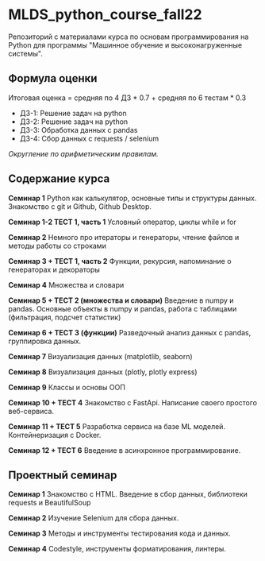 # MLDS_python_course_fall22

Репозиторий с материалами курса по основам программирования на Python для программы "Машинное обучение и высоконагруженные системы".

## Формула оценки

Итоговая оценка = средняя по 4 ДЗ * 0.7 + средняя по 6 тестам * 0.3

* ДЗ-1: Решение задач на python
* ДЗ-2: Решение задач на python
* ДЗ-3: Обработка данных с pandas
* ДЗ-4: Сбор данных с requests / selenium

*Округление по арифметическим правилам.*

## Содержание курса

**Семинар 1**
Python как калькулятор, основные типы и структуры данных. Знакомство с git и Github, Github Desktop. 

**Семинар 1-2 ТЕСТ 1, часть 1**
Условный оператор, циклы while и for

**Семинар 2**
Немного про итераторы и генераторы, чтение файлов и методы работы со строками

**Семинар 3 + ТЕСТ 1, часть 2**
Функции, рекурсия, напоминание о генераторах и декораторы

**Семинар 4**
Множества и словари

**Семинар 5 + ТЕСТ 2 (множества и словари)**
Введение в numpy и pandas. Основные объекты в numpy и pandas, работа с таблицами (фильтрация, подсчет статистик)

**Семинар 6 + ТЕСТ 3 (функции)**
Разведочный анализ данных с pandas, группировка данных.

**Семинар 7**
Визуализация данных (matplotlib, seaborn)

**Семинар 8**
Визуализация данных (plotly, plotly express)

**Семинар 9**
Классы и основы ООП

**Семинар 10 + ТЕСТ 4**
Знакомство с FastApi. Написание своего простого веб-сервиса.

**Семинар 11 + ТЕСТ 5**
Разработка сервиса на базе ML моделей. Контейнеризация с Docker.

**Семинар 12 + ТЕСТ 6**
Введение в асинхронное программирование.

## Проектный семинар

**Семинар 1**
Знакомство с HTML. Введение в сбор данных, библиотеки requests и BeautifulSoup

**Семинар 2** 
Изучение Selenium для сбора данных.

**Семинар 3**
Методы и инструменты тестирования кода и данных.

**Семинар 4**
Codestyle, инструменты форматирования, линтеры.
